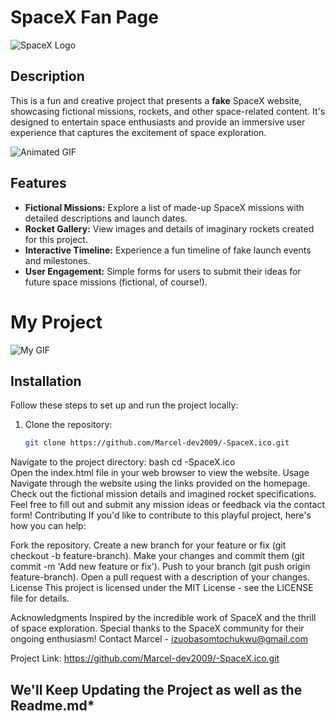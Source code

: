 # SpaceX Fan Page  

![SpaceX Logo](https://www.spacex.com/static/images/logo.png) 

## Description  

This is a fun and creative project that presents a **fake** SpaceX website, showcasing fictional missions, rockets, and other space-related content. It's designed to entertain space enthusiasts and provide an immersive user experience that captures the excitement of space exploration.  

   ![Animated GIF](https://media1.giphy.com/media/v1.Y2lkPTc5MGI3NjExMWl2YzAyY2Fic2s3bDEzbGppNmhzeGFmN3czaTdrZXU5em5xNGJoeSZlcD12MV9pbnRlcm5hbF9naWZfYnlfaWQmY3Q9Zw/iYLfL5rdLiok70E9AV/giphy.gif)

## Features  

- **Fictional Missions:** Explore a list of made-up SpaceX missions with detailed descriptions and launch dates.  
- **Rocket Gallery:** View images and details of imaginary rockets created for this project.  
- **Interactive Timeline:** Experience a fun timeline of fake launch events and milestones.  
- **User Engagement:** Simple forms for users to submit their ideas for future space missions (fictional, of course!).  
 # My Project  

![My GIF](https://media0.giphy.com/media/v1.Y2lkPTc5MGI3NjExZ2Q0b3Nvc3h0aHhobnY1bDVxbnQyb3QxdXAzNmJ2cjZrbDc4cmlmbyZlcD12MV9pbnRlcm5hbF9naWZfYnlfaWQmY3Q9Zw/xfuIOBNnSjY0N2ZyGj/giphy.gif)
## Installation  

Follow these steps to set up and run the project locally:  

1. Clone the repository:  
   ```bash  
   git clone https://github.com/Marcel-dev2009/-SpaceX.ico.git  
Navigate to the project directory:
bash
cd -SpaceX.ico  
Open the index.html file in your web browser to view the website.
Usage
Navigate through the website using the links provided on the homepage.
Check out the fictional mission details and imagined rocket specifications.
Feel free to fill out and submit any mission ideas or feedback via the contact form!
Contributing
If you'd like to contribute to this playful project, here's how you can help:

Fork the repository.
Create a new branch for your feature or fix (git checkout -b feature-branch).
Make your changes and commit them (git commit -m 'Add new feature or fix').
Push to your branch (git push origin feature-branch).
Open a pull request with a description of your changes.
License
This project is licensed under the MIT License - see the LICENSE file for details.

Acknowledgments
Inspired by the incredible work of SpaceX and the thrill of space exploration.
Special thanks to the SpaceX community for their ongoing enthusiasm!
Contact
Marcel  - izuobasomtochukwu@gmail.com

Project Link: https://github.com/Marcel-dev2009/-SpaceX.ico.git

## We'll Keep Updating the Project as well as the Readme.md*

